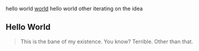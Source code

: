 hello world [world](https://virtuoso.dev/) hello world other iterating on the idea



## Hello World

> This is the bane of my existence. You know? Terrible. Other than that.